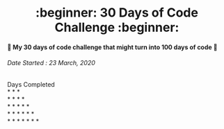 <h1 align=center>:beginner: 30 Days of Code Challenge :beginner:</h1>

#### 📌 My 30 days of code challenge that might turn into 100 days of code 🤞
<p>
<h6>Date Started : 23 March, 2020<br></h6>
Days Completed<br>
* * *<br>
* * * *<br>
* * * * *<br>
* * * * * *<br>
* * * * * * *<br>
</p>
